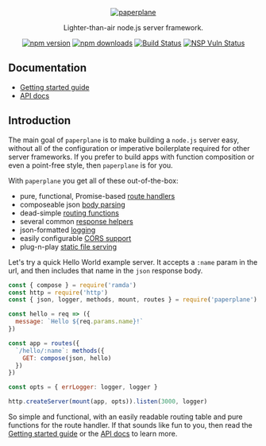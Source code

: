 <p align="center">
  <a href="#"><img src="https://cloud.githubusercontent.com/assets/888052/22172037/543e7f10-df6b-11e6-8ab8-8a1e679dd27e.png" alt="paperplane" style="max-width:100%;"></a>
</p>
<p align="center">
  Lighter-than-air node.js server framework.
</p>
<p align="center">
  <a href="https://www.npmjs.com/package/paperplane"><img src="https://img.shields.io/npm/v/paperplane.svg" alt="npm version" style="max-width:100%;"></a> <a href="https://www.npmjs.com/package/paperplane"><img src="https://img.shields.io/npm/dm/paperplane.svg" alt="npm downloads" style="max-width:100%;"></a> <a href="https://travis-ci.org/articulate/paperplane"><img src="https://travis-ci.org/articulate/paperplane.svg?branch=master" alt="Build Status" style="max-width:100%;"></a> <a href="https://nodesecurity.io/orgs/articulate/projects/103be316-79be-4dd0-9d9c-73674b8ad85b"><img src="https://nodesecurity.io/orgs/articulate/projects/103be316-79be-4dd0-9d9c-73674b8ad85b/badge" alt="NSP Vuln Status"></a>
</p>

## Documentation

- [Getting started guide](https://github.com/articulate/paperplane/blob/master/docs/getting-started.md)
- [API docs](https://github.com/articulate/paperplane/blob/master/docs/API.md)

## Introduction

The main goal of `paperplane` is to make building a `node.js` server easy, without all of the configuration or imperative boilerplate required for other server frameworks.  If you prefer to build apps with function composition or even a point-free style, then `paperplane` is for you.

With `paperplane` you get all of these out-of-the-box:

- pure, functional, Promise-based [route handlers](https://github.com/articulate/paperplane/blob/master/docs/getting-started.md#basic-concepts)
- composeable json [body parsing](https://github.com/articulate/paperplane/blob/master/docs/API.md#parsejson)
- dead-simple [routing functions](https://github.com/articulate/paperplane/blob/master/docs/API.md#routes)
- several common [response helpers](https://github.com/articulate/paperplane/blob/master/docs/getting-started.md#response-object)
- json-formatted [logging](https://github.com/articulate/paperplane/blob/master/docs/API.md#logger)
- easily configurable [CORS support](https://github.com/articulate/paperplane/blob/master/docs/API.md#cors)
- plug-n-play [static file serving](https://github.com/articulate/paperplane/blob/master/docs/API.md#serve)

Let's try a quick Hello World example server.  It accepts a `:name` param in the url, and then includes that name in the `json` response body.

```js
const { compose } = require('ramda')
const http = require('http')
const { json, logger, methods, mount, routes } = require('paperplane')

const hello = req => ({
  message: `Hello ${req.params.name}!`
})

const app = routes({
  `/hello/:name`: methods({
    GET: compose(json, hello)
  })
})

const opts = { errLogger: logger, logger }

http.createServer(mount(app, opts)).listen(3000, logger)
```

So simple and functional, with an easily readable routing table and pure functions for the route handler.  If that sounds like fun to you, then read the [Getting started guide](https://github.com/articulate/paperplane/blob/master/docs/getting-started.md) or the [API docs](https://github.com/articulate/paperplane/blob/master/docs/API.md) to learn more.

